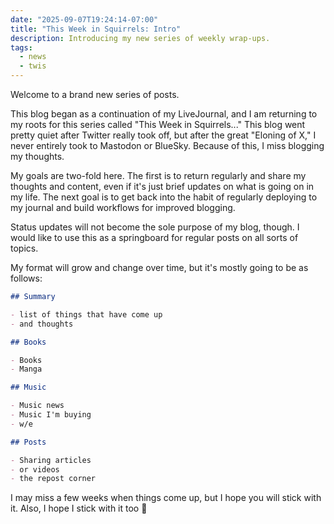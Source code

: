 ```yaml
---
date: "2025-09-07T19:24:14-07:00"
title: "This Week in Squirrels: Intro"
description: Introducing my new series of weekly wrap-ups.
tags:
  - news
  - twis
---
```


Welcome to a brand new series of posts.

This blog began as a continuation of my LiveJournal, and I am returning to my roots for this series called "This Week in Squirrels..." This blog went pretty quiet after Twitter really took off, but after the great "Eloning of X," I never entirely took to Mastodon or BlueSky. Because of this, I miss blogging my thoughts.

My goals are two-fold here. The first is to return regularly and share my thoughts and content, even if it's just brief updates on what is going on in my life. The next goal is to get back into the habit of regularly deploying to my journal and build workflows for improved blogging.

Status updates will not become the sole purpose of my blog, though. I would like to use this as a springboard for regular posts on all sorts of topics.

My format will grow and change over time, but it's mostly going to be as follows:

```markdown
## Summary

- list of things that have come up
- and thoughts

## Books

- Books
- Manga

## Music

- Music news
- Music I'm buying
- w/e

## Posts

- Sharing articles
- or videos
- the repost corner
```

I may miss a few weeks when things come up, but I hope you will stick with it.
Also, I hope I stick with it too 🤣
